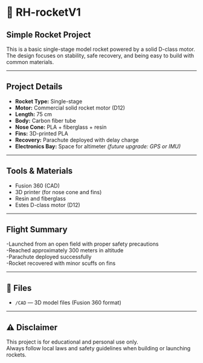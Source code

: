 # 🚀 RH-rocketV1

## Simple Rocket Project

This is a basic single-stage model rocket powered by a solid D-class motor.  
The design focuses on stability, safe recovery, and being easy to build with common materials.

---

##  Project Details

- **Rocket Type:** Single-stage  
- **Motor:** Commercial solid rocket motor (D12)  
- **Length:** 75 cm  
- **Body:** Carbon fiber tube  
- **Nose Cone:** PLA + fiberglass + resin  
- **Fins:** 3D-printed PLA  
- **Recovery:** Parachute deployed with delay charge  
- **Electronics Bay:** Space for altimeter *(future upgrade: GPS or IMU)*

---

##  Tools & Materials

- Fusion 360 (CAD)  
- 3D printer (for nose cone and fins)  
- Resin and fiberglass  
- Estes D-class motor (D12)  

---

##  Flight Summary

-Launched from an open field with proper safety precautions  
-Reached approximately 300 meters in altitude  
-Parachute deployed successfully  
-Rocket recovered with minor scuffs on fins  

---

## 📂 Files

- `/CAD` — 3D model files (Fusion 360 format)  

---

## ⚠️ Disclaimer

This project is for educational and personal use only.  
Always follow local laws and safety guidelines when building or launching rockets.

